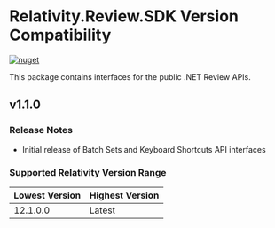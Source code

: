 # Relativity.Review.SDK Version Compatibility

[![nuget](https://img.shields.io/nuget/v/Relativity.Review.SDK.svg)](https://www.nuget.org/packages/Relativity.Review.SDK)

This package contains interfaces for the public .NET Review APIs.

## v1.1.0

### Release Notes

* Initial release of Batch Sets and Keyboard Shortcuts API interfaces

### Supported Relativity Version Range

Lowest Version | Highest Version
--- | ---
12.1.0.0 | Latest
